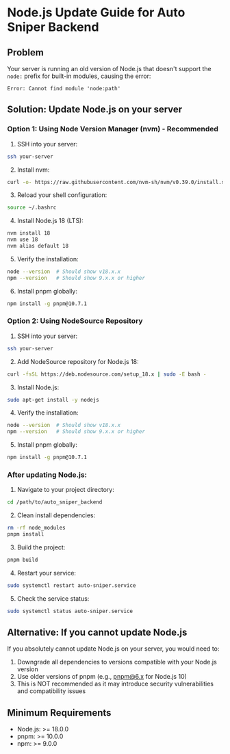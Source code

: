 # Node.js Update Guide for Auto Sniper Backend

## Problem

Your server is running an old version of Node.js that doesn't support the `node:` prefix for built-in modules, causing the error:

```
Error: Cannot find module 'node:path'
```

## Solution: Update Node.js on your server

### Option 1: Using Node Version Manager (nvm) - Recommended

1. SSH into your server:

```bash
ssh your-server
```

2. Install nvm:

```bash
curl -o- https://raw.githubusercontent.com/nvm-sh/nvm/v0.39.0/install.sh | bash
```

3. Reload your shell configuration:

```bash
source ~/.bashrc
```

4. Install Node.js 18 (LTS):

```bash
nvm install 18
nvm use 18
nvm alias default 18
```

5. Verify the installation:

```bash
node --version  # Should show v18.x.x
npm --version   # Should show 9.x.x or higher
```

6. Install pnpm globally:

```bash
npm install -g pnpm@10.7.1
```

### Option 2: Using NodeSource Repository

1. SSH into your server:

```bash
ssh your-server
```

2. Add NodeSource repository for Node.js 18:

```bash
curl -fsSL https://deb.nodesource.com/setup_18.x | sudo -E bash -
```

3. Install Node.js:

```bash
sudo apt-get install -y nodejs
```

4. Verify the installation:

```bash
node --version  # Should show v18.x.x
npm --version   # Should show 9.x.x or higher
```

5. Install pnpm globally:

```bash
npm install -g pnpm@10.7.1
```

### After updating Node.js:

1. Navigate to your project directory:

```bash
cd /path/to/auto_sniper_backend
```

2. Clean install dependencies:

```bash
rm -rf node_modules
pnpm install
```

3. Build the project:

```bash
pnpm build
```

4. Restart your service:

```bash
sudo systemctl restart auto-sniper.service
```

5. Check the service status:

```bash
sudo systemctl status auto-sniper.service
```

## Alternative: If you cannot update Node.js

If you absolutely cannot update Node.js on your server, you would need to:

1. Downgrade all dependencies to versions compatible with your Node.js version
2. Use older versions of pnpm (e.g., pnpm@6.x for Node.js 10)
3. This is NOT recommended as it may introduce security vulnerabilities and compatibility issues

## Minimum Requirements

- Node.js: >= 18.0.0
- pnpm: >= 10.0.0
- npm: >= 9.0.0
